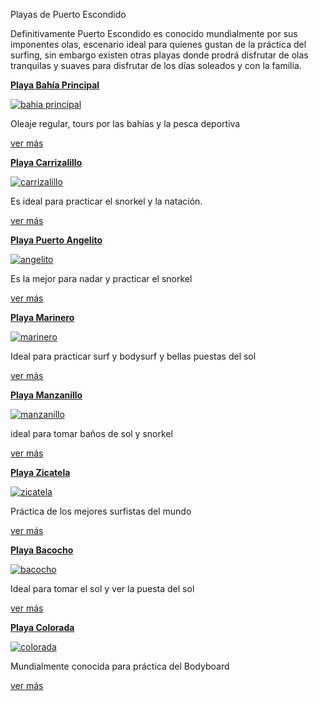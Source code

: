 Playas de Puerto Escondido

Definitivamente Puerto Escondido es conocido mundialmente por sus imponentes olas, escenario
ideal para quienes gustan de la práctica del surfing, sin embargo existen otras playas donde prodrá disfrutar de olas tranquilas y suaves para disfrutar de los días soleados y con la familia.

**[Playa Bahía Principal](bahia.html)**

[![bahia principal](images/playaPrincipal.jpg)](bahia.html)

Oleaje regular, tours por las bahías y la pesca deportiva

[ver más](bahia.html)

**[Playa Carrizalillo](carrizalillo.html)**

[![carrizalillo](images/carrizalillo.jpg)](carrizalillo.html)

Es ideal para practicar el snorkel y la natación.

[ver más](carrizalillo.html)

**[Playa Puerto Angelito](angelito.html)**

[![angelito](images/puertoAngelito.jpg)](angelito.html)

Es la mejor para nadar y practicar el snorkel

[ver más](angelito.html)

**[Playa Marinero](marinero.html)**

[![marinero](images/playaMarinero.jpg)](marinero.html)

Ideal para practicar surf y bodysurf y bellas puestas del sol

[ver más](marinero.html)

**[Playa Manzanillo](manzanillo.html)**

[![manzanillo](images/manzanillo.jpg)](manzanillo.html)

ideal para tomar baños de sol y snorkel

[ver más](manzanillo.html)

**[Playa Zicatela](zicatela.html)**

[![zicatela](images/zicatela.jpg)](zicatela.html)

Práctica de los mejores surfistas del mundo

[ver más](zicatela.html)

**[Playa Bacocho](bacocho.html)**

[![bacocho](images/bacocho.jpg)](bacocho.html)

Ideal para tomar el sol y ver la puesta del sol

[ver más](bacocho.html)

**[Playa Colorada](colorada.html)**

[![colorada](images/colorada.jpg)](colorada.html)

Mundialmente conocida para práctica del Bodyboard

[ver más](colorada.html)
